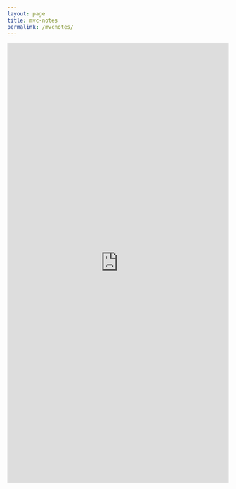 ```yaml
---
layout: page
title: mvc-notes
permalink: /mvcnotes/
---
```


<iframe width="100%" height="1000" style="border: none;" src="https://allreals.github.io/d-ca-html/mvc.html"></iframe>
